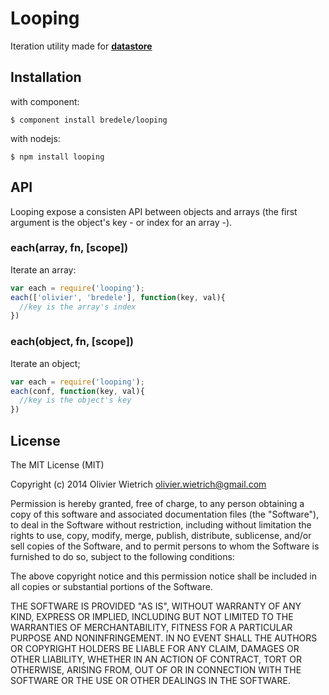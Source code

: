 # Looping

  Iteration utility made for **[datastore](http://github.com/bredele/datastore)**

## Installation

with component:

    $ component install bredele/looping

with nodejs:

    $ npm install looping

## API

Looping expose a consisten API between objects and arrays (the first argument is the object's key - or index for an array -).


### each(array, fn, [scope])

  Iterate an array:

```js
var each = require('looping');
each(['olivier', 'bredele'], function(key, val){
  //key is the array's index
})
```

### each(object, fn, [scope])

  Iterate an object;

```js
var each = require('looping');
each(conf, function(key, val){
  //key is the object's key
})
```


## License

The MIT License (MIT)

Copyright (c) 2014 Olivier Wietrich <olivier.wietrich@gmail.com>

Permission is hereby granted, free of charge, to any person obtaining a copy of this software and associated documentation files (the "Software"), to deal in the Software without restriction, including without limitation the rights to use, copy, modify, merge, publish, distribute, sublicense, and/or sell copies of the Software, and to permit persons to whom the Software is furnished to do so, subject to the following conditions:

The above copyright notice and this permission notice shall be included in all copies or substantial portions of the Software.

THE SOFTWARE IS PROVIDED "AS IS", WITHOUT WARRANTY OF ANY KIND, EXPRESS OR IMPLIED, INCLUDING BUT NOT LIMITED TO THE WARRANTIES OF MERCHANTABILITY, FITNESS FOR A PARTICULAR PURPOSE AND NONINFRINGEMENT. IN NO EVENT SHALL THE AUTHORS OR COPYRIGHT HOLDERS BE LIABLE FOR ANY CLAIM, DAMAGES OR OTHER LIABILITY, WHETHER IN AN ACTION OF CONTRACT, TORT OR OTHERWISE, ARISING FROM, OUT OF OR IN CONNECTION WITH THE SOFTWARE OR THE USE OR OTHER DEALINGS IN THE SOFTWARE.

